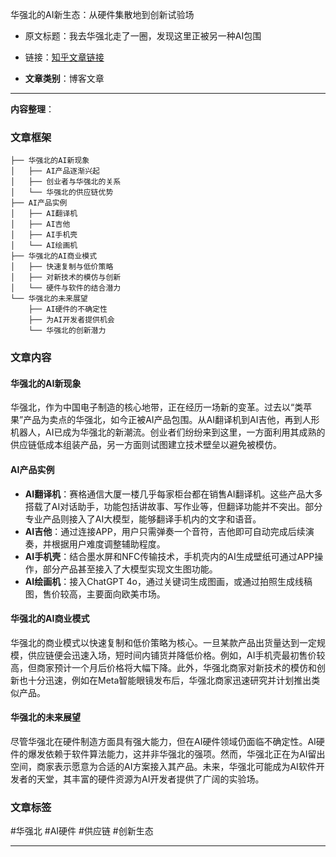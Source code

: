 华强北的AI新生态：从硬件集散地到创新试验场  
- 原文标题：我去华强北走了一圈，发现这里正被另一种AI包围  
- 链接：[知乎文章链接](https://zhuanlan.zhihu.com/p/9510030136?utm_campaign=shareopn&utm_medium=social&utm_psn=1876770767347257344&utm_source=wechat_session)  

- **文章类别**：博客文章  

---

**内容整理**：

### 文章框架
```
├── 华强北的AI新现象
│   ├── AI产品逐渐兴起
│   ├── 创业者与华强北的关系
│   └── 华强北的供应链优势
├── AI产品实例
│   ├── AI翻译机
│   ├── AI吉他
│   ├── AI手机壳
│   └── AI绘画机
├── 华强北的AI商业模式
│   ├── 快速复制与低价策略
│   ├── 对新技术的模仿与创新
│   └── 硬件与软件的结合潜力
└── 华强北的未来展望
    ├── AI硬件的不确定性
    ├── 为AI开发者提供机会
    └── 华强北的创新潜力
```

### 文章内容
#### 华强北的AI新现象
华强北，作为中国电子制造的核心地带，正在经历一场新的变革。过去以“类苹果”产品为卖点的华强北，如今正被AI产品包围。从AI翻译机到AI吉他，再到人形机器人，AI已成为华强北的新潮流。创业者们纷纷来到这里，一方面利用其成熟的供应链低成本组装产品，另一方面则试图建立技术壁垒以避免被模仿。

#### AI产品实例
- **AI翻译机**：赛格通信大厦一楼几乎每家柜台都在销售AI翻译机。这些产品大多搭载了AI对话助手，功能包括讲故事、写作业等，但翻译功能并不突出。部分专业产品则接入了AI大模型，能够翻译手机内的文字和语音。
- **AI吉他**：通过连接APP，用户只需弹奏一个音符，吉他即可自动完成后续演奏，并根据用户难度调整辅助程度。
- **AI手机壳**：结合墨水屏和NFC传输技术，手机壳内的AI生成壁纸可通过APP操作，部分产品甚至接入了大模型实现文生图功能。
- **AI绘画机**：接入ChatGPT 4o，通过关键词生成图画，或通过拍照生成线稿图，售价较高，主要面向欧美市场。

#### 华强北的AI商业模式
华强北的商业模式以快速复制和低价策略为核心。一旦某款产品出货量达到一定规模，供应链便会迅速入场，短时间内铺货并降低价格。例如，AI手机壳最初售价较高，但商家预计一个月后价格将大幅下降。此外，华强北商家对新技术的模仿和创新也十分迅速，例如在Meta智能眼镜发布后，华强北商家迅速研究并计划推出类似产品。

#### 华强北的未来展望
尽管华强北在硬件制造方面具有强大能力，但在AI硬件领域仍面临不确定性。AI硬件的爆发依赖于软件算法能力，这并非华强北的强项。然而，华强北正在为AI留出空间，商家表示愿意为合适的AI方案接入其产品。未来，华强北可能成为AI软件开发者的天堂，其丰富的硬件资源为AI开发者提供了广阔的实验场。

### 文章标签
#华强北 #AI硬件 #供应链 #创新生态

---